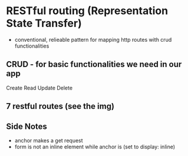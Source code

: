 # RESTful routing (Representation State Transfer)

- conventional, relieable pattern for mapping http routes with crud functionalities

## CRUD - for basic functionalities we need in our app
Create
Read
Update
Delete

## 7 restful routes (see the img)

## Side Notes
- anchor makes a get request
- form is not an inline element while anchor is (set to display: inline)
